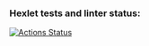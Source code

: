 ### Hexlet tests and linter status:
[![Actions Status](https://github.com/senigius/frontend-project-lvl3/workflows/hexlet-check/badge.svg)](https://github.com/senigius/frontend-project-lvl3/actions)